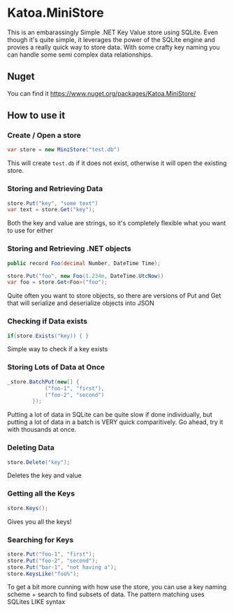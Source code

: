 # Katoa.MiniStore

This is an embarassingly Simple .NET Key Value store using SQLite. Even though it's quite simple, it leverages the power of the SQLite engine and provies a really quick way to store data.  With some crafty key naming you can handle some semi complex data relationships.


## Nuget

You can find it https://www.nuget.org/packages/Katoa.MiniStore/

## How to use it

### Create / Open a store

```C#
var store = new MiniStore("test.db")
```

This will create ```test.db``` if it does not exist, otherwise it will open the existing store.

### Storing and Retrieving Data

```C#
store.Put("key", "some text")
var text = store.Get("key");
```

Both the key and value are strings, so it's completely flexible what you want to use for either

### Storing and Retrieving .NET objects

```C#
public record Foo(decimal Number, DateTime Time);

store.Put("foo", new Foo(1.234m, DateTime.UtcNow))
var foo = store.Get<Foo>("foo");
```
Quite often you want to store objects, so there are versions of Put and Get that will serialize and deserialize objects into JSON

### Checking if Data exists

```C#
if(store.Exists("key)) { }
```
Simple way to check if a key exists

### Storing Lots of Data at Once 

```C#
_store.BatchPut(new[] {
            ("foo-1", "first"),
            ("foo-2", "second")
        });
```
Putting a lot of data in SQLite can be quite slow if done individually, but putting a lot of data in a batch is VERY quick comparitively.  Go ahead, try it with thousands at once.  

### Deleting Data

```C#
store.Delete("key");
```
Deletes the key and value

### Getting all the Keys

```C#
store.Keys();
```

Gives you all the keys!

### Searching for Keys


```C#
store.Put("foo-1", "first");
store.Put("foo-2", "second");
store.Put("bar-1", "not having a");
store.KeysLike("foo%");
```

To get a bit more cunning with how use the store, you can use a key naming scheme + search to find subsets of data.  The pattern matching uses SQLites LIKE syntax 


